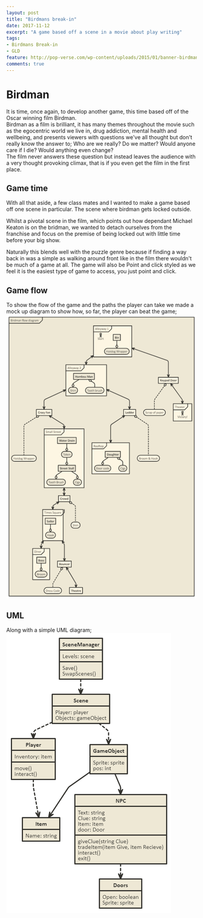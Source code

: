 ```yaml
---
layout: post
title: "Birdmans break-in"
date: 2017-11-12
excerpt: "A game based off a scene in a movie about play writing"
tags:
- Birdmans Break-in
- GLD
feature: http://pop-verse.com/wp-content/uploads/2015/01/banner-birdman-film_page_np-620x330.jpg
comments: true
---
```

# Birdman
It is time, once again, to develop another game, this time based off of the Oscar winning film Birdman.<br>
 Birdman as a film is brilliant, it has many themes throughout the movie such as the egocentric world we live in, drug addiction, mental health and wellbeing, and presents viewers with questions we've all thought but don't really know the answer to; Who are we really? Do we matter? Would anyone care if I die? Would anything even change?<br>
 The film never answers these question but instead leaves the audience with a very thought provoking climax, that is if you even get the film in the first place.

## Game time
 With all that aside, a few class mates and I wanted to make a game based off one scene in particular. The scene where birdman gets locked outside.

 Whilst a pivotal scene in the film, which points out how dependant Michael Keaton is on the bridman, we wanted to detach ourselves from the franchise and focus on the premise of being locked out with little time before your big show.

 Naturally this blends well with the puzzle genre because if finding a way back in was a simple as walking around front like in the film there wouldn't be much of a game at all. The game will also be Point and click styled as we feel it is the easiest type of game to access, you just point and click.

 ## Game flow
To show the flow of the game and the paths the player can take we made a mock up diagram to show how, so far, the player can beat the game;<br>
<img src="../assets/img/BirdmanFlow.png" alt="Game flow" allign="centre">
 ## UML
 Along with a simple UML diagram; <br>
<img src="../assets/img/BirdmanUML.png" alt="Game flow" allign="centre">
